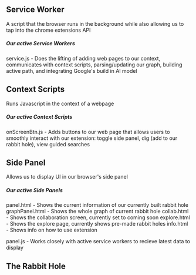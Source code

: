 ## Service Worker
A script that the browser runs in the background while also allowing us to tap into the chrome extensions API

##### Our active Service Workers
service.js - Does the lifting of adding web pages to our context, communicates with context scripts, parsing/updating our graph, building active path, and integrating Google's build in AI model


## Context Scripts
Runs Javascript in the context of a webpage

##### Our active Context Scripts
onScreenBtn.js - Adds buttons to our web page that allows users to smoothly interact with our extension: toggle side panel, dig (add to our rabbit hole), view guided searches

## Side Panel
Allows us to display UI in our browser's side panel

##### Our active Side Panels
panel.html - Shows the current information of our currently built rabbit hole
graphPanel.html - Shows the whole graph of current rabbit hole
collab.html - Shows the collaboration screen, currently set to coming soon
explore.html - Shows the explore page, currently shows pre-made rabbit holes
info.html - Shows info on how to use extension


panel.js - Works closely with active service workers to recieve latest data to display

## The Rabbit Hole
